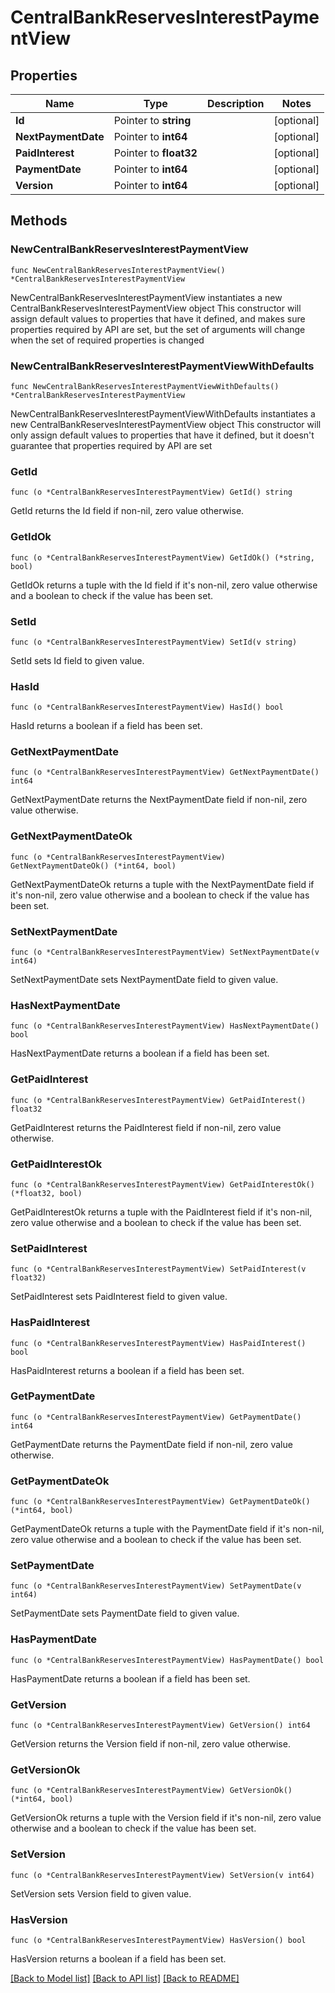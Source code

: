 # CentralBankReservesInterestPaymentView

## Properties

Name | Type | Description | Notes
------------ | ------------- | ------------- | -------------
**Id** | Pointer to **string** |  | [optional] 
**NextPaymentDate** | Pointer to **int64** |  | [optional] 
**PaidInterest** | Pointer to **float32** |  | [optional] 
**PaymentDate** | Pointer to **int64** |  | [optional] 
**Version** | Pointer to **int64** |  | [optional] 

## Methods

### NewCentralBankReservesInterestPaymentView

`func NewCentralBankReservesInterestPaymentView() *CentralBankReservesInterestPaymentView`

NewCentralBankReservesInterestPaymentView instantiates a new CentralBankReservesInterestPaymentView object
This constructor will assign default values to properties that have it defined,
and makes sure properties required by API are set, but the set of arguments
will change when the set of required properties is changed

### NewCentralBankReservesInterestPaymentViewWithDefaults

`func NewCentralBankReservesInterestPaymentViewWithDefaults() *CentralBankReservesInterestPaymentView`

NewCentralBankReservesInterestPaymentViewWithDefaults instantiates a new CentralBankReservesInterestPaymentView object
This constructor will only assign default values to properties that have it defined,
but it doesn't guarantee that properties required by API are set

### GetId

`func (o *CentralBankReservesInterestPaymentView) GetId() string`

GetId returns the Id field if non-nil, zero value otherwise.

### GetIdOk

`func (o *CentralBankReservesInterestPaymentView) GetIdOk() (*string, bool)`

GetIdOk returns a tuple with the Id field if it's non-nil, zero value otherwise
and a boolean to check if the value has been set.

### SetId

`func (o *CentralBankReservesInterestPaymentView) SetId(v string)`

SetId sets Id field to given value.

### HasId

`func (o *CentralBankReservesInterestPaymentView) HasId() bool`

HasId returns a boolean if a field has been set.

### GetNextPaymentDate

`func (o *CentralBankReservesInterestPaymentView) GetNextPaymentDate() int64`

GetNextPaymentDate returns the NextPaymentDate field if non-nil, zero value otherwise.

### GetNextPaymentDateOk

`func (o *CentralBankReservesInterestPaymentView) GetNextPaymentDateOk() (*int64, bool)`

GetNextPaymentDateOk returns a tuple with the NextPaymentDate field if it's non-nil, zero value otherwise
and a boolean to check if the value has been set.

### SetNextPaymentDate

`func (o *CentralBankReservesInterestPaymentView) SetNextPaymentDate(v int64)`

SetNextPaymentDate sets NextPaymentDate field to given value.

### HasNextPaymentDate

`func (o *CentralBankReservesInterestPaymentView) HasNextPaymentDate() bool`

HasNextPaymentDate returns a boolean if a field has been set.

### GetPaidInterest

`func (o *CentralBankReservesInterestPaymentView) GetPaidInterest() float32`

GetPaidInterest returns the PaidInterest field if non-nil, zero value otherwise.

### GetPaidInterestOk

`func (o *CentralBankReservesInterestPaymentView) GetPaidInterestOk() (*float32, bool)`

GetPaidInterestOk returns a tuple with the PaidInterest field if it's non-nil, zero value otherwise
and a boolean to check if the value has been set.

### SetPaidInterest

`func (o *CentralBankReservesInterestPaymentView) SetPaidInterest(v float32)`

SetPaidInterest sets PaidInterest field to given value.

### HasPaidInterest

`func (o *CentralBankReservesInterestPaymentView) HasPaidInterest() bool`

HasPaidInterest returns a boolean if a field has been set.

### GetPaymentDate

`func (o *CentralBankReservesInterestPaymentView) GetPaymentDate() int64`

GetPaymentDate returns the PaymentDate field if non-nil, zero value otherwise.

### GetPaymentDateOk

`func (o *CentralBankReservesInterestPaymentView) GetPaymentDateOk() (*int64, bool)`

GetPaymentDateOk returns a tuple with the PaymentDate field if it's non-nil, zero value otherwise
and a boolean to check if the value has been set.

### SetPaymentDate

`func (o *CentralBankReservesInterestPaymentView) SetPaymentDate(v int64)`

SetPaymentDate sets PaymentDate field to given value.

### HasPaymentDate

`func (o *CentralBankReservesInterestPaymentView) HasPaymentDate() bool`

HasPaymentDate returns a boolean if a field has been set.

### GetVersion

`func (o *CentralBankReservesInterestPaymentView) GetVersion() int64`

GetVersion returns the Version field if non-nil, zero value otherwise.

### GetVersionOk

`func (o *CentralBankReservesInterestPaymentView) GetVersionOk() (*int64, bool)`

GetVersionOk returns a tuple with the Version field if it's non-nil, zero value otherwise
and a boolean to check if the value has been set.

### SetVersion

`func (o *CentralBankReservesInterestPaymentView) SetVersion(v int64)`

SetVersion sets Version field to given value.

### HasVersion

`func (o *CentralBankReservesInterestPaymentView) HasVersion() bool`

HasVersion returns a boolean if a field has been set.


[[Back to Model list]](../README.md#documentation-for-models) [[Back to API list]](../README.md#documentation-for-api-endpoints) [[Back to README]](../README.md)


